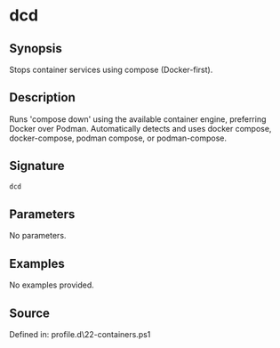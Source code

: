 # dcd

## Synopsis

Stops container services using compose (Docker-first).

## Description

Runs 'compose down' using the available container engine, preferring Docker over Podman.
        Automatically detects and uses docker compose, docker-compose, podman compose, or podman-compose.

## Signature

```powershell
dcd
```

## Parameters

No parameters.

## Examples

No examples provided.

## Source

Defined in: profile.d\22-containers.ps1
